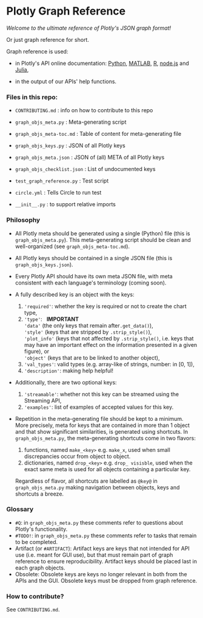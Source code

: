 # Plotly Graph Reference

*Welcome to the ultimate reference of Plotly's JSON graph format!*

Or just graph reference for short.

Graph reference is used:

- in Plotly's API online documentation:
  [Python](https://plot.ly/python/reference/),
  [MATLAB](https://plot.ly/matlab/reference/),
  [R](https://plot.ly/r/reference/), 
  [node.js](https://plot.ly/nodejs/reference/) and
  [Julia](https://plot.ly/julia/reference/),

- in the output of our APIs' help functions.


### Files in this repo:

- `CONTRIBUTING.md` : info on how to contribute to this repo

- `graph_objs_meta.py` : Meta-generating script

- `graph_objs_meta-toc.md` : Table of content for meta-generating file

- `graph_objs_keys.py` : JSON of all Plotly keys

- `graph_objs_meta.json` : JSON of (all) META of all Plotly keys

- `graph_objs_checklist.json` : List of undocumented keys 

- `test_graph_reference.py` : Test script

- `circle.yml` : Tells Circle to run test

- `__init__.py` : to support relative imports


### Philosophy

* All Plotly meta should be generated using a single (Python) file (this is
  `graph_objs_meta.py`). This meta-generating script should be clean and
  well-organized (see `graph_objs_meta-toc.md`).

+ All Plotly keys should be contained in a single JSON file (this is
  `graph_objs_keys.json`).

+ Every Plotly API should have its own meta JSON file, with meta consistent with
  each language's terminology (coming soon).

* A fully described key is an object with the keys: 
  1. `'required'`: whether the key is required or not to create the chart type,
  1. `'type'`: &nbsp; **IMPORTANT**  <br> `'data'` (the only keys that remain
  after`.get_data()`), <br> `'style'` (keys that are stripped by
  `.strip_style()`), <br> `'plot_info'` (keys that not affected by
  `.strip_style()`, i.e. keys that may have an important effect on the
  information presented in a given figure), or <br> `'object'` (keys that are to
  be linked to another object),
  1. `'val_types'`: valid types (e.g. array-like of strings, number: in [0, 1]),
  1. `'description'`: making help helpful!

* Additionally, there are two optional keys: 

  1. `'streamable'`: whether not this key can be streamed using the Streaming
     API,
  1. `'examples'`: list of examples of accepted values for this key.

* Repetition in the meta-generating file should be kept to a minimum.  More
  precisely, meta for keys that are contained in more than 1 object and that
  show significant similarities, is generated using shortcuts. In
  `graph_objs_meta.py`, the meta-generating shortcuts come in two flavors:
  1. functions, named `make_<key>` e.g. `make_x`, used when small discrepancies
  occur from object to object.
  1. dictionaries, named `drop_<key>` e.g. `drop_ visisble`, used when the exact
  same meta is used for all objects containing a particular key.

  Regardless of flavor, all shortcuts are labelled as `@key@` in
  `graph_objs_meta.py` making navigation between objects, keys and shortcuts a
  breeze.
  
### Glossary

* `#Q`: in `graph_objs_meta.py` these comments refer to questions about Plotly's
  functionality.
* `#TODO!`: in `graph_objs_meta.py` these comments refer to tasks that remain
  to be completed.
* Artifact (or `#ARTIFACT`): Artifact keys are keys that not intended for API
  use (i.e. meant for GUI use), but that must remain part of graph reference to 
  ensure reproducibility. Artifact keys should be placed last in each graph
  objects. 
* Obsolete: Obsolete keys are keys no longer relevant in both from the APIs and
  the GUI. Obsolete keys must be dropped from graph reference.

### How to contribute?

See `CONTRIBUTING.md`.
